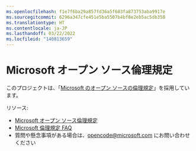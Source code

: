 ```yaml
---
ms.openlocfilehash: f1e7f6ba29a857fd36a5f603fa873753aba9917e
ms.sourcegitcommit: 6296a347cfe451e5ba5507b4bf8e2eb5ac5db358
ms.translationtype: HT
ms.contentlocale: ja-JP
ms.lasthandoff: 03/22/2022
ms.locfileid: "140813659"
---
```

# <a name="microsoft-open-source-code-of-conduct"></a>Microsoft オープン ソース倫理規定

このプロジェクトは、「[Microsoft のオープン ソースの倫理規定](https://opensource.microsoft.com/codeofconduct/)」を採用しています。

リソース:

- [Microsoft オープン ソース倫理規定](https://opensource.microsoft.com/codeofconduct/)
- [Microsoft 倫理規定 FAQ](https://opensource.microsoft.com/codeofconduct/faq/)
- 質問や懸念事項がある場合は、[opencode@microsoft.com](mailto:opencode@microsoft.com) にお問い合わせください
